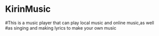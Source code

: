 # KirinMusic
#This is a music player that can play local music and online music,as well
#as singing and making lyrics to make your own music
